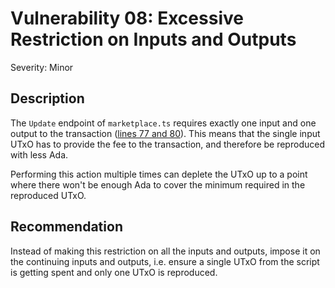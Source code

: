 # Vulnerability 08: Excessive Restriction on Inputs and Outputs

Severity: Minor

## Description

The `Update` endpoint of `marketplace.ts` requires exactly one input and one
output to the transaction ([lines 77 and 80](https://github.com/empowa-io/ecosystem-marketplace/blob/d9d45981fc800f94a2e7302fd9c99098219bb562/src/contracts/marketplace.ts#L77-L80)). This
means that the single input UTxO has to provide the fee to the transaction, and
therefore be reproduced with less Ada.

Performing this action multiple times can deplete the UTxO up to a point where
there won't be enough Ada to cover the minimum required in the reproduced UTxO.

## Recommendation

Instead of making this restriction on all the inputs and outputs, impose it on
the continuing inputs and outputs, i.e. ensure a single UTxO from the script is
getting spent and only one UTxO is reproduced.
